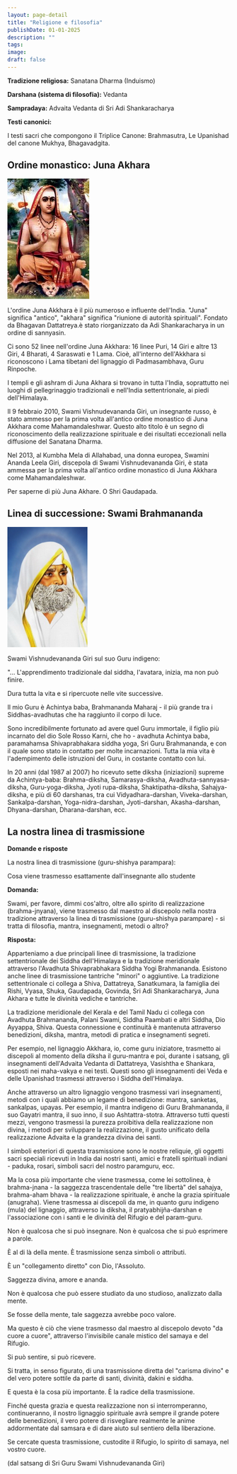 ```yaml
---
layout: page-detail
title: "Religione e filosofia"
publishDate: 01-01-2025
description: ""
tags:
image:
draft: false
---
```


  
**Tradizione religiosa:** Sanatana Dharma (Induismo)

**Darshana (sistema di filosofia):** Vedanta

**Sampradaya:** Advaita Vedanta di Sri Adi Shankaracharya

**Testi canonici:** 

 I testi sacri che compongono il Triplice Canone: Brahmasutra, Le Upanishad del canone Mukhya, Bhagavadgita.
  
  
## Ordine monastico: Juna Akhara

  
![](/binaries/am/9491.jpg) 

  
 L'ordine Juna Akkhara è il più numeroso e influente dell'India. "Juna" significa "antico", "akhara" significa "riunione di autorità spirituali". Fondato da Bhagavan Dattatreya.è stato riorganizzato da Adi Shankaracharya in un ordine di sannyasin.

 Ci sono 52 linee nell'ordine Juna Akkhara: 16 linee Puri, 14 Giri e altre 13 Giri, 4 Bharati, 4 Saraswati e 1 Lama. Cioè, all'interno dell'Akkhara si riconoscono i Lama tibetani del lignaggio di Padmasambhava, Guru Rinpoche.

 I templi e gli ashram di Juna Akhara si trovano in tutta l'India, soprattutto nei luoghi di pellegrinaggio tradizionali e nell'India settentrionale, ai piedi dell'Himalaya.

 Il 9 febbraio 2010, Swami Vishnudevananda Giri, un insegnante russo, è stato ammesso per la prima volta all'antico ordine monastico di Juna Akkhara come Mahamandaleshwar. Questo alto titolo è un segno di riconoscimento della realizzazione spirituale e dei risultati eccezionali nella diffusione del Sanatana Dharma.

 Nel 2013, al Kumbha Mela di Allahabad, una donna europea, Swamini Ananda Leela Giri, discepola di Swami Vishnudevananda Giri, è stata ammessa per la prima volta all'antico ordine monastico di Juna Akkhara come Mahamandaleshwar.

 Per saperne di più Juna Akhare. О Shri Gaudapada.

###   

## Linea di successione: Swami Brahmananda

  
![](/binaries/am/9492.jpg) 

 Swami Vishnudevananda Giri sul suo Guru indigeno:

 "... L'apprendimento tradizionale dal siddha, l'avatara, inizia, ma non può finire.

 Dura tutta la vita e si ripercuote nelle vite successive.

 Il mio Guru è Achintya baba, Brahmananda Maharaj - il più grande tra i Siddhas-avadhutas che ha raggiunto il corpo di luce.

 Sono incredibilmente fortunato ad avere quel Guru immortale, il figlio più incarnato del dio Sole Rosso Karni, che ho - avadhuta Achintya baba, paramahamsa Shivaprabhakara siddha yoga, Sri Guru Brahmananda, e con il quale sono stato in contatto per molte incarnazioni. Tutta la mia vita è l'adempimento delle istruzioni del Guru, in costante contatto con lui.

 In 20 anni (dal 1987 al 2007) ho ricevuto sette diksha (iniziazioni) supreme da Achintya-baba: Brahma-diksha, Samarasya-diksha, Avadhuta-sannyasa-diksha, Guru-yoga-diksha, Jyoti rupa-diksha, Shaktipatha-diksha, Sahajya-diksha, e più di 60 darshanas, tra cui Vidyadhara-darshan, Viveka-darshan, Sankalpa-darshan, Yoga-nidra-darshan, Jyoti-darshan, Akasha-darshan, Dhyana-darshan, Dharana-darshan, ecc.

  
## La nostra linea di trasmissione

  
**Domande e risposte** 

 La nostra linea di trasmissione (guru-shishya parampara):

 Cosa viene trasmesso esattamente dall'insegnante allo studente

**Domanda:** 

 Swami, per favore, dimmi cos'altro, oltre allo spirito di realizzazione (brahma-jnyana), viene trasmesso dal maestro al discepolo nella nostra tradizione attraverso la linea di trasmissione (guru-shishya parampare) - si tratta di filosofia, mantra, insegnamenti, metodi o altro?

**Risposta:** 

 Apparteniamo a due principali linee di trasmissione, la tradizione settentrionale dei Siddha dell'Himalaya e la tradizione meridionale attraverso l'Avadhuta Shivaprabhakara Siddha Yogi Brahmananda. Esistono anche linee di trasmissione tantriche "minori" o aggiuntive. La tradizione settentrionale ci collega a Shiva, Dattatreya, Sanatkumara, la famiglia dei Rishi, Vyasa, Shuka, Gaudapada, Govinda, Sri Adi Shankaracharya, Juna Akhara e tutte le divinità vediche e tantriche.

 La tradizione meridionale del Kerala e del Tamil Nadu ci collega con Avadhuta Brahmananda, Palani Swami, Siddha Paambati e altri Siddha, Dio Ayyappa, Shiva. Questa connessione e continuità è mantenuta attraverso benedizioni, diksha, mantra, metodi di pratica e insegnamenti segreti.

 Per esempio, nel lignaggio Akkhara, io, come guru iniziatore, trasmetto ai discepoli al momento della diksha il guru-mantra e poi, durante i satsang, gli insegnamenti dell'Advaita Vedanta di Dattatreya, Vasishtha e Shankara, esposti nei maha-vakya e nei testi. Questi sono gli insegnamenti dei Veda e delle Upanishad trasmessi attraverso i Siddha dell'Himalaya.

 Anche attraverso un altro lignaggio vengono trasmessi vari insegnamenti, metodi con i quali abbiamo un legame di benedizione: mantra, sanketas, sankalpas, upayas. Per esempio, il mantra indigeno di Guru Brahmananda, il suo Gayatri mantra, il suo inno, il suo Ashtattra-stotra. Attraverso tutti questi mezzi, vengono trasmessi la purezza proibitiva della realizzazione non divina, i metodi per sviluppare la realizzazione, il gusto unificato della realizzazione Advaita e la grandezza divina dei santi.

 I simboli esteriori di questa trasmissione sono le nostre reliquie, gli oggetti sacri speciali ricevuti in India dai nostri santi, amici e fratelli spirituali indiani - paduka, rosari, simboli sacri del nostro paramguru, ecc.

 Ma la cosa più importante che viene trasmessa, come lei sottolinea, è brahma-jnana - la saggezza trascendentale delle "tre libertà" del sahajya, brahma-aham bhava - la realizzazione spirituale, è anche la grazia spirituale (anugraha). Viene trasmessa ai discepoli da me, in quanto guru indigeno (mula) del lignaggio, attraverso la diksha, il pratyabhijña-darshan e l'associazione con i santi e le divinità del Rifugio e del param-guru.

 Non è qualcosa che si può insegnare. Non è qualcosa che si può esprimere a parole.

 È al di là della mente. È trasmissione senza simboli o attributi.

 È un "collegamento diretto" con Dio, l'Assoluto.

 Saggezza divina, amore e ananda.

 Non è qualcosa che può essere studiato da uno studioso, analizzato dalla mente.

 Se fosse della mente, tale saggezza avrebbe poco valore.

 Ma questo è ciò che viene trasmesso dal maestro al discepolo devoto "da cuore a cuore", attraverso l'invisibile canale mistico del samaya e del Rifugio.

 Si può sentire, si può ricevere.

 Si tratta, in senso figurato, di una trasmissione diretta del "carisma divino" e del vero potere sottile da parte di santi, divinità, dakini e siddha.

 E questa è la cosa più importante. È la radice della trasmissione.

 Finché questa grazia e questa realizzazione non si interromperanno, continueranno, il nostro lignaggio spirituale avrà sempre il grande potere delle benedizioni, il vero potere di risvegliare realmente le anime addormentate dal samsara e di dare aiuto sul sentiero della liberazione.

 Se cercate questa trasmissione, custodite il Rifugio, lo spirito di samaya, nel vostro cuore.

 (dal satsang di Sri Guru Swami Vishnudevananda Giri)
  
  
